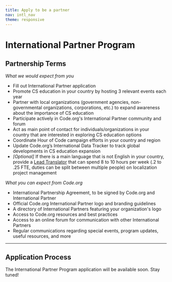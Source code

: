 ```yaml
---
title: Apply to be a partner
nav: intl_nav
theme: responsive
---
```


# International Partner Program

## Partnership Terms

*What we would expect from you*

* Fill out International Partner application 
* Promote CS education in your country by hosting 3 relevant events each year
* Partner with local organizations (government agencies, non-governmental organizations, corporations, etc.) to expand awareness about the importance of CS education
* Participate actively in Code.org's International Partner community and forum
* Act as main point of contact for individuals/organizations in your country that are interested in exploring CS education options 
* Coordinate Hour of Code campaign efforts in your country and region
* Update Code.org’s International Data Tracker to track global developments in CS education expansion
* *[Optional]* If there is a main language that is not English in your country, provide a [Lead Translator](https://code.org/translate/leadt) that can spend 8 to 10 hours per week (.2 to .25 FTE, duties can be split between multiple people) on localization project management 

*What you can expect from Code.org*

* International Partnership Agreement, to be signed by Code.org and International Partner
* Official Code.org International Partner logo and branding guidelines 
* A directory of International Partners featuring your organization's logo
* Access to Code.org resources and best practices
* Access to an online forum for communication with other International Partners
* Regular communications regarding special events, program updates, useful resources, and more

*** 

## Application Process

The International Partner Program application will be available soon. Stay tuned!  

